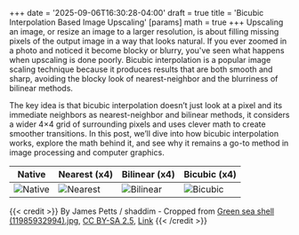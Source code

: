 +++
date = '2025-09-06T16:30:28-04:00'
draft = true
title = 'Bicubic Interpolation Based Image Upscaling'
[params]
    math = true
+++
Upscaling an image, or resize an image to a larger resolution, is about filling missing pixels of the output image in a way that looks natural. If you ever zoomed in a photo and noticed it become blocky or blurry, you've seen what happens when upscaling is done poorly. Bicubic interpolation is a popular image scaling technique because it produces results that are both smooth and sharp, avoiding the blocky look of nearest-neighbor and the blurriness of bilinear methods.

The key idea is that bicubic interpolation doesn’t just look at a pixel and its immediate neighbors as nearest-neighbor and bilinear methods, it considers a wider 4×4 grid of surrounding pixels and uses clever math to create smoother transitions. In this post, we’ll dive into how bicubic interpolation works, explore the math behind it, and see why it remains a go-to method in image processing and computer graphics.

| Native | Nearest (x4) | Bilinear (x4) | Bicubic (x4) |
|--------|--------------|---------------|--------------|
| ![Native](/images/bicubic-interpolation/native.png) | ![Nearest](/images/bicubic-interpolation/nearest_x4.png) | ![Bilinear](/images/bicubic-interpolation/bilinear_x4.png) | ![Bicubic](/images/bicubic-interpolation/bicubic_x4.png) |

{{< credit >}}
By James Petts / shaddim - Cropped from 
<a href="//commons.wikimedia.org/wiki/File:Green_sea_shell_(11985932994).jpg" title="File:Green sea shell (11985932994).jpg">Green sea shell (11985932994).jpg</a>, 
<a href="https://creativecommons.org/licenses/by-sa/2.5" title="Creative Commons Attribution-Share Alike 2.5">CC BY-SA 2.5</a>, 
<a href="https://commons.wikimedia.org/w/index.php?curid=47847740">Link</a>
{{< /credit >}}